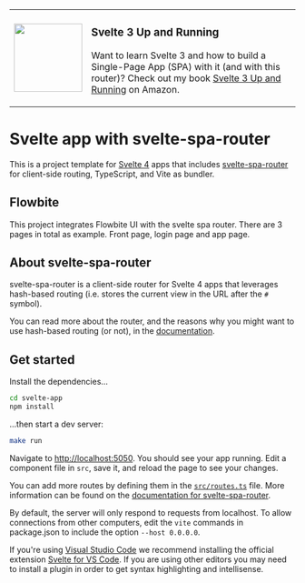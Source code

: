 <table>
  <tr>
    <td>
      <a href="https://www.amazon.com/dp/B08D6T6BKS/"><img src="https://static.packt-cdn.com/products/9781839213625/cover/smaller" width="120" /></a>
    </td>
    <td>
      <h3>Svelte 3 Up and Running</h3>
      <p>Want to learn Svelte 3 and how to build a Single-Page App (SPA) with it (and with this router)? Check out my book <a href="https://www.amazon.com/dp/B08D6T6BKS/">Svelte 3 Up and Running</a> on Amazon.</p>
    </td>
</table>

# Svelte app with svelte-spa-router

This is a project template for [Svelte 4](https://svelte.dev) apps that includes [svelte-spa-router](https://github.com/italypaleale/svelte-spa-router) for client-side routing, TypeScript, and Vite as bundler.

## Flowbite 

This project integrates Flowbite UI with the svelte spa router. There are 3 pages in total as example.
Front page, login page and app page.

## About svelte-spa-router

svelte-spa-router is a client-side router for Svelte 4 apps that leverages hash-based routing (i.e. stores the current view in the URL after the `#` symbol).

You can read more about the router, and the reasons why you might want to use hash-based routing (or not), in the [documentation](https://github.com/italypaleale/svelte-spa-router).

## Get started

Install the dependencies…

```bash
cd svelte-app
npm install
```

…then start a dev server:

```bash
make run
```

Navigate to [http://localhost:5050](http://localhost:5050). You should see your app running. Edit a component file in `src`, save it, and reload the page to see your changes.

You can add more routes by defining them in the [`src/routes.ts`](./src/routes.ts) file. More information can be found on the [documentation for svelte-spa-router](https://github.com/ItalyPaleAle/svelte-spa-router/blob/main/README.md).

By default, the server will only respond to requests from localhost. To allow connections from other computers, edit the `vite` commands in package.json to include the option `--host 0.0.0.0`.

If you're using [Visual Studio Code](https://code.visualstudio.com/) we recommend installing the official extension [Svelte for VS Code](https://marketplace.visualstudio.com/items?itemName=svelte.svelte-vscode). If you are using other editors you may need to install a plugin in order to get syntax highlighting and intellisense.

 